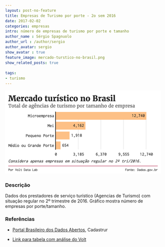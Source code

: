 ```yaml
---
layout: post-no-feature
title: Empresas de Turismo por porte - 2o sem 2016
date: 2017-02-02
categories: empresas
intro: número de empresas de turismo por porte e tamanho
author_name : Sérgio Spagnuolo
author_url : /author/sergio
author_avatar: sergio
show_avatar : true
feature_image: mercado-turstico-no-brasil.png
show_related_posts: true

tags:
- turismo
---
```


![Gráfico mercado turismo](/graf/mercado-turstico-no-brasil.png)

### Descrição
Dados dos prestadores de serviço turístico (Agencias de Turismo) com situação regular no 2º trimestre de 2016. Gráfico mostra número de empresas por porte/tamanho.

### Referências

* [Portal Brasileiro dos Dados Abertos](http://dados.gov.br/dataset/cadastur-pj-agencia/resource/7bab4346-fa6e-4493-b9ad-d179cce4b851), Cadastrur

* [Link para tabela com análise do Volt](https://docs.google.com/spreadsheets/d/1Z95pBybnd2Hs1BztPSbDNWpW9BWm9Lg8sdHe6cL-oSc/edit?usp=sharing)
